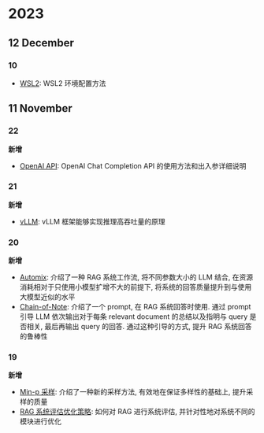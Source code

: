 # 2023

## 12 December

### 10

- [WSL2](/docs/stack/linux/wsl/wsl2环境配置.md): WSL2 环境配置方法

## 11 November

### 22

**新增**

- [OpenAI API](/docs/llm/servering/openai-api.md): OpenAI Chat Completion API 的使用方法和出入参详细说明

### 21

**新增**

- [vLLM](/docs/llm/inference/framework/vllm/vllm.md): vLLM 框架能够实现推理高吞吐量的原理

### 20

**新增**

- [Automix](/docs/llm/rag/flow/automix.md): 介绍了一种 RAG 系统工作流, 将不同参数大小的 LLM 结合, 在资源消耗相对于只使用小模型扩增不大的前提下, 将系统的回答质量提升到与使用大模型近似的水平
- [Chain-of-Note](/docs/llm/rag/answering/chain-of-note.md): 介绍了一个 prompt, 在 RAG 系统回答时使用. 通过 prompt 引导 LLM 依次输出对于每条 relevant document 的总结以及指明与 query 是否相关, 最后再输出 query 的回答. 通过这种引导的方式, 提升 RAG 系统回答的鲁棒性

### 19

**新增**

- [Min-p 采样](/docs/llm/inference/sampling/min-p.md): 介绍了一种新的采样方法, 有效地在保证多样性的基础上, 提升采样的质量
- [RAG 系统评估优化策略](/docs/llm/rag/evaluate-improve.md): 如何对 RAG 进行系统评估, 并针对性地对系统不同的模块进行优化
